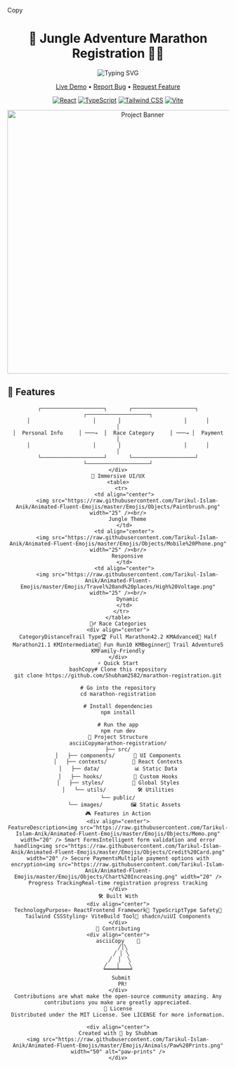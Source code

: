 Copy<div align="center">
  
# 🌿 Jungle Adventure Marathon Registration 🏃‍♂️

<img src="https://readme-typing-svg.demolab.com?font=Fira+Code&weight=600&size=30&duration=2500&pause=1000&color=4AF626&center=true&vCenter=true&repeat=true&width=435&lines=Welcome+to+the+Jungle!;Ready+for+Adventure%3F;Join+the+Race+Today!" alt="Typing SVG" />

[Live Demo](your-demo-link) • [Report Bug](issues-link) • [Request Feature](feature-request-link)
</div>

<div align="center">
  
[![React](https://img.shields.io/badge/React-20232A?style=for-the-badge&logo=react&logoColor=61DAFB)](https://reactjs.org/)
[![TypeScript](https://img.shields.io/badge/TypeScript-007ACC?style=for-the-badge&logo=typescript&logoColor=white)](https://www.typescriptlang.org/)
[![Tailwind CSS](https://img.shields.io/badge/Tailwind_CSS-38B2AC?style=for-the-badge&logo=tailwind-css&logoColor=white)](https://tailwindcss.com/)
[![Vite](https://img.shields.io/badge/Vite-B73BFE?style=for-the-badge&logo=vite&logoColor=FFD62E)](https://vitejs.dev/)
</div>

<div align="center">
  
<img src="https://github.com/Shubham2582/marathon-registration/blob/main/src/images/Firefly.png" width="600" alt="Project Banner">

</div>

## 🌟 Features

<div align="center">

```ascii
┌────────────────────┐       ┌────────────────────┐      ┌────────────────────┐
│                    │       │                    │      │                    │
│  Personal Info     │ ───→  │  Race Category     │ ───→ │  Payment           │
│                    │       │                    │      │                    │
└────────────────────┘       └────────────────────┘      └────────────────────┘
</div>
🎨 Immersive UI/UX
<table>
  <tr>
    <td align="center">
      <img src="https://raw.githubusercontent.com/Tarikul-Islam-Anik/Animated-Fluent-Emojis/master/Emojis/Objects/Paintbrush.png" width="25" /><br/>
      Jungle Theme
    </td>
    <td align="center">
      <img src="https://raw.githubusercontent.com/Tarikul-Islam-Anik/Animated-Fluent-Emojis/master/Emojis/Objects/Mobile%20Phone.png" width="25" /><br/>
      Responsive
    </td>
    <td align="center">
      <img src="https://raw.githubusercontent.com/Tarikul-Islam-Anik/Animated-Fluent-Emojis/master/Emojis/Travel%20and%20places/High%20Voltage.png" width="25" /><br/>
      Dynamic
    </td>
  </tr>
</table>
🏃‍♂️ Race Categories
<div align="center">
CategoryDistanceTrail Type🏆 Full Marathon42.2 KMAdvanced🥈 Half Marathon21.1 KMIntermediate🎽 Fun Run10 KMBeginner🌲 Trail Adventure5 KMFamily-Friendly
</div>
⚡ Quick Start
bashCopy# Clone this repository
git clone https://github.com/Shubham2582/marathon-registration.git

# Go into the repository
cd marathon-registration

# Install dependencies
npm install

# Run the app
npm run dev
🌳 Project Structure
asciiCopymarathon-registration/
├── src/
│   ├── components/      🧩 UI Components
│   ├── contexts/        🔄 React Contexts
│   ├── data/           📊 Static Data
│   ├── hooks/          🎣 Custom Hooks
│   ├── styles/         💅 Global Styles
│   └── utils/          🛠️ Utilities
└── public/
    └── images/         🖼️ Static Assets
🎮 Features in Action
<div align="center">
FeatureDescription<img src="https://raw.githubusercontent.com/Tarikul-Islam-Anik/Animated-Fluent-Emojis/master/Emojis/Objects/Memo.png" width="20" /> Smart FormsIntelligent form validation and error handling<img src="https://raw.githubusercontent.com/Tarikul-Islam-Anik/Animated-Fluent-Emojis/master/Emojis/Objects/Credit%20Card.png" width="20" /> Secure PaymentsMultiple payment options with encryption<img src="https://raw.githubusercontent.com/Tarikul-Islam-Anik/Animated-Fluent-Emojis/master/Emojis/Objects/Chart%20Increasing.png" width="20" /> Progress TrackingReal-time registration progress tracking
</div>
🛠️ Built With
<div align="center">
TechnologyPurpose⚛️ ReactFrontend Framework📘 TypeScriptType Safety🎨 Tailwind CSSStyling⚡ ViteBuild Tool🔷 shadcn/uiUI Components
</div>
🤝 Contributing
<div align="center">
asciiCopy    🌟
   ╱│╲
  ╱ │ ╲
 ╱  │  ╲
╱   │   ╲
▔▔▔▔▔▔▔▔▔
  Submit
   PR!
</div>
Contributions are what make the open-source community amazing. Any contributions you make are greatly appreciated.
📝 License
Distributed under the MIT License. See LICENSE for more information.

<div align="center">
Created with 💚 by Shubham
<img src="https://raw.githubusercontent.com/Tarikul-Islam-Anik/Animated-Fluent-Emojis/master/Emojis/Animals/Paw%20Prints.png" width="50" alt="paw-prints" />
</div>
```
